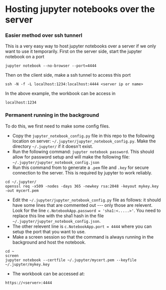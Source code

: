 # Hosting jupyter notebooks over the server

### Easier method over ssh tunnerl
This is a very easy way to host jupyter notebooks over a server if we only want to use it temporarily. First on the server side, start the jupyter notebook on a port
```
jupyter notebook --no-browser --port=4444
```
Then on the client side, make a ssh tunnel to access this port
```
ssh -N -f -L localhost:1234:localhost:4444 <server ip or name>
```
In the above example, the workbook can be access in
```
localhost:1234
```

### Permanent running in the background
To do this, we first need to make some config files. 
- Copy the `jupyter_notebook_config.py` file in this repo to the following location on server: `~/.jupyter/jupyter_notebook_config.py`. Make the directory `~/.jupyter/` if it doesn't exist.
- Run the following command: `jupyter notebook password`. This should allow for password setup and will make the following file: `~/.jupyter/jupyter_notebook_config.json`
- Run this command from to generate a `.pem` file and `.key` for secure connection to the server. This is required by jupyter to work reliably. 
```
cd ~/.jupyter/
openssl req -x509 -nodes -days 365 -newkey rsa:2048 -keyout mykey.key -out mycert.pem
```
- Edit the `~/.jupyter/jupyter_notebook_config.py` file as follows: it should have some lines that are commented out --- only those are relevent. Look for the line `c.NotebookApp.password = 'sha1:<.....>'`. You need to replace this line with the sha1 hash in the file `~/.jupyter/jupyter_notebook_config.json`. 
- The other relevent line is `c.NotebookApp.port = 4444` where you can setup the port that you want to use.
- Make a screen session so that the command is always running in the background and host the notebook.
```
cd ~
screen
jupyter notebook --certfile ~/.jupyter/mycert.pem --keyfile ~/.jupyter/mykey.key
```
- The workbook can be accessed at:
```
https://<server>:4444
```
